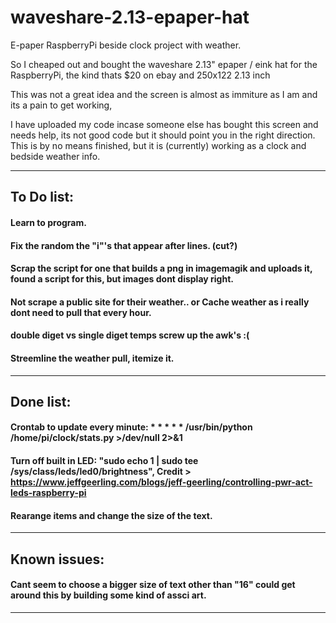 # waveshare-2.13-epaper-hat
E-paper RaspberryPi beside clock project with weather. 

So I cheaped out and bought the waveshare 2.13" epaper / eink hat for the RaspberryPi, the kind thats $20 on ebay and 250x122 2.13 inch 

This was not a great idea and the screen is almost as immiture as I am and its a pain to get working, 

I have uploaded my code incase someone else has bought this screen and needs help, its not good code but it should point you in the right direction.
This is by no means finished, but it is (currently) working as a clock and bedside weather info.

---

## To Do list: 
#### Learn to program.
#### Fix the random the "i"'s that appear after lines. (cut?)
#### Scrap the script for one that builds a png in imagemagik and uploads it, found a script for this, but images dont display right.
#### Not scrape a public site for their weather..  or Cache weather as i really dont need to pull that every hour. 
#### double diget vs single diget temps screw up the awk's :( 
#### Streemline the weather pull, itemize it. 

---

## Done list: 
#### Crontab to update every minute: * * * * * /usr/bin/python /home/pi/clock/stats.py >/dev/null 2>&1
#### Turn off built in LED: "sudo echo 1 | sudo tee /sys/class/leds/led0/brightness", Credit > https://www.jeffgeerling.com/blogs/jeff-geerling/controlling-pwr-act-leds-raspberry-pi 
#### Rearange items and change the size of the text. 

---

## Known issues:
#### Cant seem to choose a bigger size of text other than "16" could get around this by building some kind of assci art. 

---
